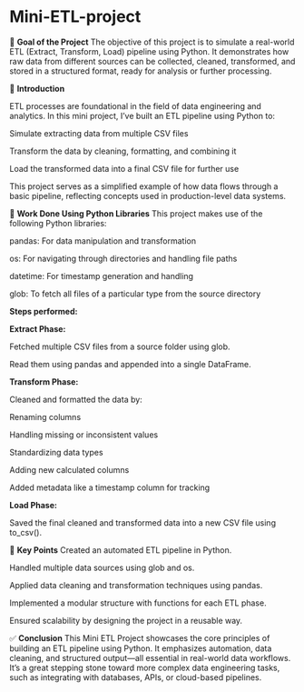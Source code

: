 # Mini-ETL-project


🎯 **Goal of the Project**
The objective of this project is to simulate a real-world ETL (Extract, Transform, Load) pipeline using Python. It demonstrates how raw data from different sources can be collected, cleaned, transformed, and stored in a structured format, ready for analysis or further processing.


📌 **Introduction**


ETL processes are foundational in the field of data engineering and analytics. In this mini project, I’ve built an ETL pipeline using Python to:

Simulate extracting data from multiple CSV files

Transform the data by cleaning, formatting, and combining it

Load the transformed data into a final CSV file for further use

This project serves as a simplified example of how data flows through a basic pipeline, reflecting concepts used in production-level data systems.




🔧 **Work Done Using Python Libraries**
This project makes use of the following Python libraries:

pandas: For data manipulation and transformation

os: For navigating through directories and handling file paths

datetime: For timestamp generation and handling

glob: To fetch all files of a particular type from the source directory

**Steps performed:**

**Extract Phase:**

  Fetched multiple CSV files from a source folder using glob.

  Read them using pandas and appended into a single DataFrame.

**Transform Phase:**

  Cleaned and formatted the data by:

  Renaming columns

  Handling missing or inconsistent values

  Standardizing data types

  Adding new calculated columns

  Added metadata like a timestamp column for tracking

**Load Phase:**

  Saved the final cleaned and transformed data into a new CSV file using to_csv().



📍 **Key Points**
  Created an automated ETL pipeline in Python.

  Handled multiple data sources using glob and os.

  Applied data cleaning and transformation techniques using pandas.

  Implemented a modular structure with functions for each ETL phase.

  Ensured scalability by designing the project in a reusable way.


✅ **Conclusion**
This Mini ETL Project showcases the core principles of building an ETL pipeline using Python. It emphasizes automation, data cleaning, and structured output—all essential in real-world data workflows. It’s a great stepping stone toward more complex data engineering tasks, such as integrating with databases, APIs, or cloud-based pipelines.









